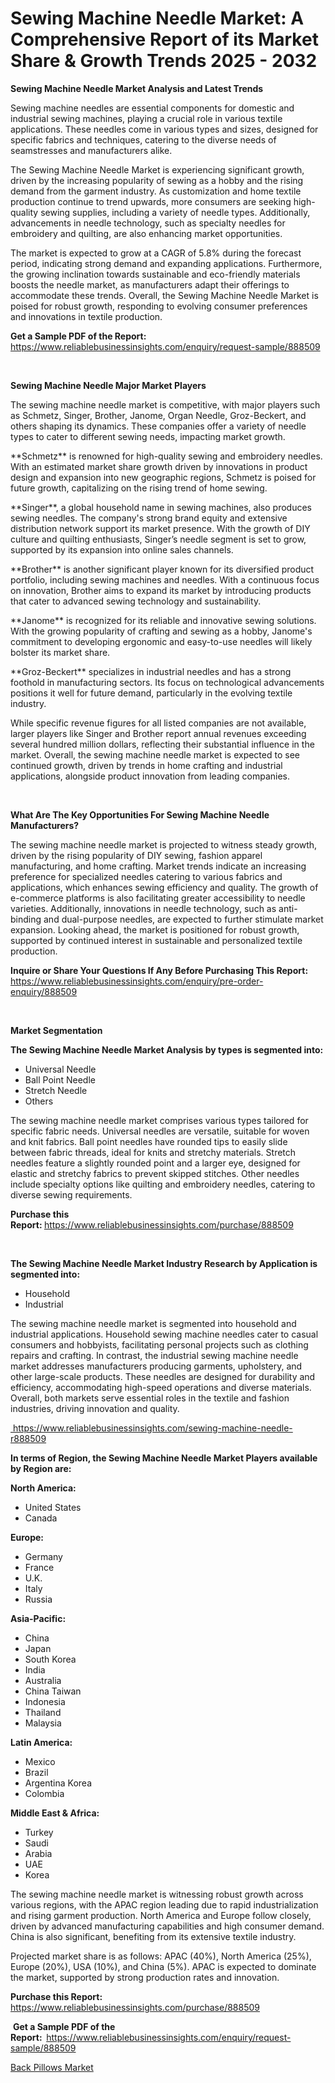 <p><h1>Sewing Machine Needle Market: A Comprehensive Report of its Market Share & Growth Trends 2025 - 2032</h1></p><p><strong>Sewing Machine Needle Market Analysis and Latest Trends</strong></p>
<p><p>Sewing machine needles are essential components for domestic and industrial sewing machines, playing a crucial role in various textile applications. These needles come in various types and sizes, designed for specific fabrics and techniques, catering to the diverse needs of seamstresses and manufacturers alike. </p><p>The Sewing Machine Needle Market is experiencing significant growth, driven by the increasing popularity of sewing as a hobby and the rising demand from the garment industry. As customization and home textile production continue to trend upwards, more consumers are seeking high-quality sewing supplies, including a variety of needle types. Additionally, advancements in needle technology, such as specialty needles for embroidery and quilting, are also enhancing market opportunities.</p><p>The market is expected to grow at a CAGR of 5.8% during the forecast period, indicating strong demand and expanding applications. Furthermore, the growing inclination towards sustainable and eco-friendly materials boosts the needle market, as manufacturers adapt their offerings to accommodate these trends. Overall, the Sewing Machine Needle Market is poised for robust growth, responding to evolving consumer preferences and innovations in textile production.</p></p>
<p><strong>Get a Sample PDF of the Report:&nbsp;</strong> <a href="https://www.reliablebusinessinsights.com/enquiry/request-sample/888509?utm_campaign=3352&utm_medium=2&utm_source=Github&utm_content=ia&utm_term=04042025&utm_id=sewing-machine-needle">https://www.reliablebusinessinsights.com/enquiry/request-sample/888509</a></p>
<p>&nbsp;</p>
<p><strong>Sewing Machine Needle Major Market Players</strong></p>
<p><p>The sewing machine needle market is competitive, with major players such as Schmetz, Singer, Brother, Janome, Organ Needle, Groz-Beckert, and others shaping its dynamics. These companies offer a variety of needle types to cater to different sewing needs, impacting market growth.</p><p>**Schmetz** is renowned for high-quality sewing and embroidery needles. With an estimated market share growth driven by innovations in product design and expansion into new geographic regions, Schmetz is poised for future growth, capitalizing on the rising trend of home sewing.</p><p>**Singer**, a global household name in sewing machines, also produces sewing needles. The company's strong brand equity and extensive distribution network support its market presence. With the growth of DIY culture and quilting enthusiasts, Singer’s needle segment is set to grow, supported by its expansion into online sales channels.</p><p>**Brother** is another significant player known for its diversified product portfolio, including sewing machines and needles. With a continuous focus on innovation, Brother aims to expand its market by introducing products that cater to advanced sewing technology and sustainability.</p><p>**Janome** is recognized for its reliable and innovative sewing solutions. With the growing popularity of crafting and sewing as a hobby, Janome's commitment to developing ergonomic and easy-to-use needles will likely bolster its market share.</p><p>**Groz-Beckert** specializes in industrial needles and has a strong foothold in manufacturing sectors. Its focus on technological advancements positions it well for future demand, particularly in the evolving textile industry.</p><p>While specific revenue figures for all listed companies are not available, larger players like Singer and Brother report annual revenues exceeding several hundred million dollars, reflecting their substantial influence in the market. Overall, the sewing machine needle market is expected to see continued growth, driven by trends in home crafting and industrial applications, alongside product innovation from leading companies.</p></p>
<p>&nbsp;</p>
<p><strong>What Are The Key Opportunities For Sewing Machine Needle Manufacturers?</strong></p>
<p><p>The sewing machine needle market is projected to witness steady growth, driven by the rising popularity of DIY sewing, fashion apparel manufacturing, and home crafting. Market trends indicate an increasing preference for specialized needles catering to various fabrics and applications, which enhances sewing efficiency and quality. The growth of e-commerce platforms is also facilitating greater accessibility to needle varieties. Additionally, innovations in needle technology, such as anti-binding and dual-purpose needles, are expected to further stimulate market expansion. Looking ahead, the market is positioned for robust growth, supported by continued interest in sustainable and personalized textile production.</p></p>
<p><strong>Inquire or Share Your Questions If Any Before Purchasing This Report:</strong> <a href="https://www.reliablebusinessinsights.com/enquiry/pre-order-enquiry/888509?utm_campaign=3352&utm_medium=2&utm_source=Github&utm_content=ia&utm_term=04042025&utm_id=sewing-machine-needle">https://www.reliablebusinessinsights.com/enquiry/pre-order-enquiry/888509</a></p>
<p>&nbsp;</p>
<p><strong>Market Segmentation</strong></p>
<p><strong>The Sewing Machine Needle Market Analysis by types is segmented into:</strong></p>
<p><ul><li>Universal Needle</li><li>Ball Point Needle</li><li>Stretch Needle</li><li>Others</li></ul></p>
<p><p>The sewing machine needle market comprises various types tailored for specific fabric needs. Universal needles are versatile, suitable for woven and knit fabrics. Ball point needles have rounded tips to easily slide between fabric threads, ideal for knits and stretchy materials. Stretch needles feature a slightly rounded point and a larger eye, designed for elastic and stretchy fabrics to prevent skipped stitches. Other needles include specialty options like quilting and embroidery needles, catering to diverse sewing requirements.</p></p>
<p><strong>Purchase this Report:&nbsp;</strong><a href="https://www.reliablebusinessinsights.com/purchase/888509?utm_campaign=3352&utm_medium=2&utm_source=Github&utm_content=ia&utm_term=04042025&utm_id=sewing-machine-needle">https://www.reliablebusinessinsights.com/purchase/888509</a></p>
<p>&nbsp;</p>
<p><strong>The Sewing Machine Needle Market Industry Research by Application is segmented into:</strong></p>
<p><ul><li>Household</li><li>Industrial</li></ul></p>
<p><p>The sewing machine needle market is segmented into household and industrial applications. Household sewing machine needles cater to casual consumers and hobbyists, facilitating personal projects such as clothing repairs and crafting. In contrast, the industrial sewing machine needle market addresses manufacturers producing garments, upholstery, and other large-scale products. These needles are designed for durability and efficiency, accommodating high-speed operations and diverse materials. Overall, both markets serve essential roles in the textile and fashion industries, driving innovation and quality.</p></p>
<p><a href="https://www.reliablebusinessinsights.com/sewing-machine-needle-r888509?utm_campaign=3352&utm_medium=2&utm_source=Github&utm_content=ia&utm_term=04042025&utm_id=sewing-machine-needle">&nbsp;https://www.reliablebusinessinsights.com/sewing-machine-needle-r888509</a></p>
<p><strong>In terms of Region, the Sewing Machine Needle Market Players available by Region are:</strong></p>
<p>
    <p> <strong> North America: </strong>
        <ul>
            <li>United States</li>
            <li>Canada</li>
        </ul>
        </p> 
    <p> <strong> Europe: </strong>
        <ul>
            <li>Germany</li>
            <li>France</li>
            <li>U.K.</li>
            <li>Italy</li>
            <li>Russia</li>
        </ul>
        </p> 
    <p> <strong> Asia-Pacific: </strong>
        <ul>
            <li>China</li>
            <li>Japan</li>
            <li>South Korea</li>
            <li>India</li>
            <li>Australia</li>
            <li>China Taiwan</li>
            <li>Indonesia</li>
            <li>Thailand</li>
            <li>Malaysia</li>
        </ul>
        </p> 
    <p> <strong> Latin America: </strong>
        <ul>
            <li>Mexico</li>
            <li>Brazil</li>
            <li>Argentina Korea</li>
            <li>Colombia</li>
        </ul>
        </p> 
    <p> <strong> Middle East & Africa: </strong>
        <ul>
            <li>Turkey</li>
            <li>Saudi</li>
            <li>Arabia</li>
            <li>UAE</li>
            <li>Korea</li>
        </ul>
    </p>
    </p>
<p><p>The sewing machine needle market is witnessing robust growth across various regions, with the APAC region leading due to rapid industrialization and rising garment production. North America and Europe follow closely, driven by advanced manufacturing capabilities and high consumer demand. China is also significant, benefiting from its extensive textile industry. </p><p>Projected market share is as follows: APAC (40%), North America (25%), Europe (20%), USA (10%), and China (5%). APAC is expected to dominate the market, supported by strong production rates and innovation.</p></p>
<p><strong>Purchase this Report: </strong><a href="https://www.reliablebusinessinsights.com/purchase/888509?utm_campaign=3352&utm_medium=2&utm_source=Github&utm_content=ia&utm_term=04042025&utm_id=sewing-machine-needle">https://www.reliablebusinessinsights.com/purchase/888509</a></p>
<p>&nbsp;<strong>Get a Sample PDF of the Report:&nbsp;&nbsp;</strong><a href="https://www.reliablebusinessinsights.com/enquiry/request-sample/888509?utm_campaign=3352&utm_medium=2&utm_source=Github&utm_content=ia&utm_term=04042025&utm_id=sewing-machine-needle">https://www.reliablebusinessinsights.com/enquiry/request-sample/888509</a></p>
<p><strong></strong></p>
<p><p><a href="https://github.com/shopovdjondo/Market-Research-Report-List-1/blob/main/back-pillows-market.md?utm_campaign=3352&utm_medium=2&utm_source=Github&utm_content=ia&utm_term=04042025&utm_id=sewing-machine-needle">Back Pillows Market</a></p></p>